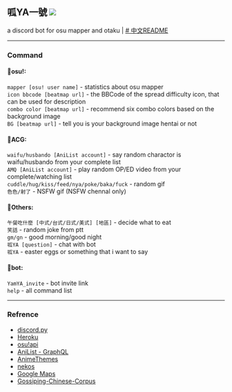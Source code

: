 ## 呱YA一號 [![](https://img.shields.io/badge/discord%20bot-invite-blue?style=for-the-badge&logo=discord)](https://discord.com/api/oauth2/authorize?client_id=877426954888962068&permissions=0&scope=bot)  
a discord bot for osu mapper and otaku | [# 中文README](https://github.com/tommy9301122/YamYA_bot/blob/main/README_zh.md)

-----------
### Command
#### 🍠osu!:
```mapper [osu! user name]``` - statistics about osu mapper  
```icon bbcode [beatmap url]``` - the BBCode of the spread difficulty icon, that can be used for description  
```combo color [beatmap url]``` - recommend six combo colors based on the background image  
```BG [beatmap url]``` - tell you is your background image hentai or not  

#### 🍠ACG:
```waifu/husbando [AniList account]``` - say random charactor is waifu/husbando from your complete list  
```AMQ [AniList account]``` - play random OP/ED video from your complete/watching list  
```cuddle/hug/kiss/feed/nya/poke/baka/fuck``` - random gif  
```色色/射了``` - NSFW gif (NSFW chennal only)

#### 🍠Others:
```午餐吃什麼 [中式/台式/日式/美式] [地區]``` - decide what to eat  
```笑話``` - random joke from ptt  
```gm/gn``` - good morning/good night  
```呱YA [question]``` - chat with bot    
```呱YA``` - easter eggs or something that i want to say  

#### 🍠bot:
```YamYA_invite``` - bot invite link  
```help``` - all command list  

-----------
### Refrence
* [discord.py](https://discordpy.readthedocs.io/en/stable/)  
* [Heroku](https://www.heroku.com)  
* [osu!api](https://github.com/ppy/osu-api/wiki)  
* [AniList - GraphQL](https://github.com/AniList/ApiV2-GraphQL-Docs)  
* [AnimeThemes](https://github.com/LetrixZ/animethemes-api)  
* [nekos](https://github.com/Nekos-life/nekos.py)  
* [Google Maps](https://github.com/googlemaps/google-maps-services-python)  
* [Gossiping-Chinese-Corpus](https://github.com/zake7749/Gossiping-Chinese-Corpus) 

